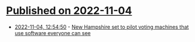 # [Published on 2022-11-04](index.md)

* [2022-11-04, 12:54:50](https://news.ycombinator.com/item?id=33465770) - [New Hampshire set to pilot voting machines that use software everyone can see](https://therecord.media/new-hampshire-set-to-pilot-voting-machines-that-use-software-everyone-can-see/)
